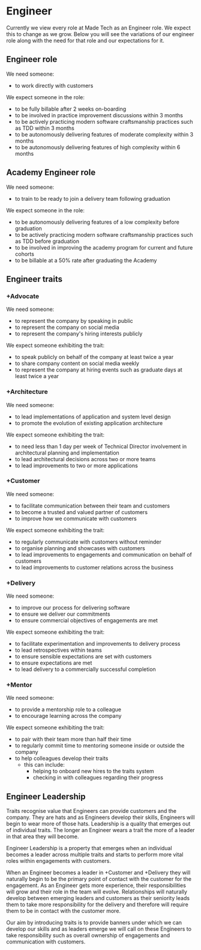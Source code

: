 # Engineer

Currently we view every role at Made Tech as an Engineer role. We expect this to change as we grow. Below you will see the variations of our engineer role along with the need for that role and our expectations for it.

## Engineer role

We need someone:

- to work directly with customers

We expect someone in the role:

- to be fully billable after 2 weeks on-boarding
- to be involved in practice improvement discussions within 3 months
- to be actively practicing modern software craftsmanship practices such as TDD within 3 months
- to be autonomously delivering features of moderate complexity within 3 months
- to be autonomously delivering features of high complexity within 6 months


## Academy Engineer role

We need someone:

- to train to be ready to join a delivery team following graduation

We expect someone in the role:

- to be autonomously delivering features of a low complexity before graduation
- to be actively practicing modern software craftsmanship practices such as TDD before graduation
- to be involved in improving the academy program for current and future cohorts
- to be billable at a 50% rate after graduating the Academy


## Engineer traits

### +Advocate

We need someone:

 - to represent the company by speaking in public
 - to represent the company on social media
 - to represent the company's hiring interests publicly

We expect someone exhibiting the trait:

 - to speak publicly on behalf of the company at least twice a year
 - to share company content on social media weekly
 - to represent the company at hiring events such as graduate days at least twice a year

### +Architecture

We need someone:

 - to lead implementations of application and system level design
 - to promote the evolution of existing application architecture

We expect someone exhibiting the trait:

 - to need less than 1 day per week of Technical Director involvement in architectural planning and implementation
 - to lead architectural decisions across two or more teams
 - to lead improvements to two or more applications

### +Customer

We need someone:

 - to facilitate communication between their team and customers
 - to become a trusted and valued partner of customers
 - to improve how we communicate with customers

We expect someone exhibiting the trait:

 - to regularly communicate with customers without reminder
 - to organise planning and showcases with customers
 - to lead improvements to engagements and communication on behalf of customers
 - to lead improvements to customer relations across the business

### +Delivery

We need someone:

 - to improve our process for delivering software
 - to ensure we deliver our commitments
 - to ensure commercial objectives of engagements are met

We expect someone exhibiting the trait:

 - to facilitate experimentation and improvements to delivery process
 - to lead retrospectives within teams
 - to ensure sensible expectations are set with customers
 - to ensure expectations are met
 - to lead delivery to a commercially successful completion

### +Mentor

We need someone:

 - to provide a mentorship role to a colleague
 - to encourage learning across the company

We expect someone exhibiting the trait:

  - to pair with their team more than half their time
  - to regularly commit time to mentoring someone inside or outside the company
  - to help colleagues develop their traits
    - this can include:
      - helping to onboard new hires to the traits system
      - checking in with colleagues regarding their progress

## Engineer Leadership

Traits recognise value that Engineers can provide customers and the company. They are hats and as Engineers develop their skills, Engineers will begin to wear more of those hats. Leadership is a quality that emerges out of individual traits. The longer an Engineer wears a trait the more of a leader in that area they will become.

Engineer Leadership is a property that emerges when an individual becomes a leader across multiple traits and starts to perform more vital roles within engagements with customers.

When an Engineer becomes a leader in +Customer and +Delivery they will naturally begin to be the primary point of contact with the customer for the engagement. As an Engineer gets more experience, their responsibilities will grow and their role in the team will evolve. Relationships will naturally develop between emerging leaders and customers as their seniority leads them to take more responsibility for the delivery and therefore will require them to be in contact with the customer more.

Our aim by introducing traits is to provide banners under which we can develop our skills and as leaders emerge we will call on these Engineers to take responsibility such as overall ownership of engagements and communication with customers.

